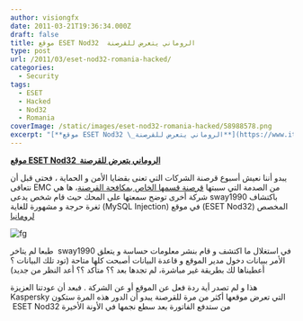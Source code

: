 ```yaml
---
author: visiongfx
date: 2011-03-21T19:36:34.000Z
draft: false
title: موقع ESET Nod32  الروماني يتعرض للقرصنة
type: post
url: /2011/03/eset-nod32-romania-hacked/
categories:
  - Security
tags:
  - ESET
  - Hacked
  - Nod32
  - Romania
coverImage: /static/images/eset-nod32-romania-hacked/58988578.png
excerpt: "[**موقع ESET Nod32 \_الروماني يتعرض للقرصنة**](https://www.it-scoop.com/2011/03/eset-nod32-romania-hacked/)\n\nيبدو أننا نعيش أسبوع قرصنة الشركات التي تعنى بقضايا الأمن و الحماية ، فحتى قبل أن نتعافى EMC من الصدمة التي سببتها [قرصنة قسمها الخاص بمكافحة القرصنة](https://www.it-scoop.com/2011/03/rsa-emc-hacked/)،\_ها هي شركة أخرى توضح سمعتها على المحك حيث"
---
```

[**موقع ESET Nod32  الروماني يتعرض للقرصنة**](https://www.it-scoop.com/2011/03/eset-nod32-romania-hacked/)

يبدو أننا نعيش أسبوع قرصنة الشركات التي تعنى بقضايا الأمن و الحماية ، فحتى قبل أن نتعافى EMC من الصدمة التي سببتها [قرصنة قسمها الخاص بمكافحة القرصنة](https://www.it-scoop.com/2011/03/rsa-emc-hacked/)، ها هي شركة أخرى توضح سمعتها على المحك حيث قام شخص يدعى sway1990 باكتشاف ثغرة حرجة و مشهورة للغاية (MySQL Injection) في موقع (ESET Nod32) المخصص [لرومانيا](http://www.eset.ro/)

![fg](/static/images/eset-nod32-romania-hacked/58988578.png)

طبعا لم يتاخر  sway1990 في استغلال ما اكتشف و قام بنشر معلومات حساسة و يتعلق الأمر ببيانات دخول مدير الموقع و قاعدة البيانات أصبحت كلها متاحة (تود تلك البيانات ؟ أعطيناها لك بطريقة غير مباشرة، لم تجدها بعد ؟؟ متأكد ؟؟ أعد النظر من جديد)

هذا و لم تصدر أية ردة فعل عن الموقع أو عن الشركة . فبعد أن عودتنا العزيزة Kaspersky التي تعرض موقعها أكثر من مرة للقرصنة يبدو أن الدور هذه المرة ستكون  ESET Nod32 من ستدفع الفاتورة بعد سطع نجمها في الأونة الأخيرة
